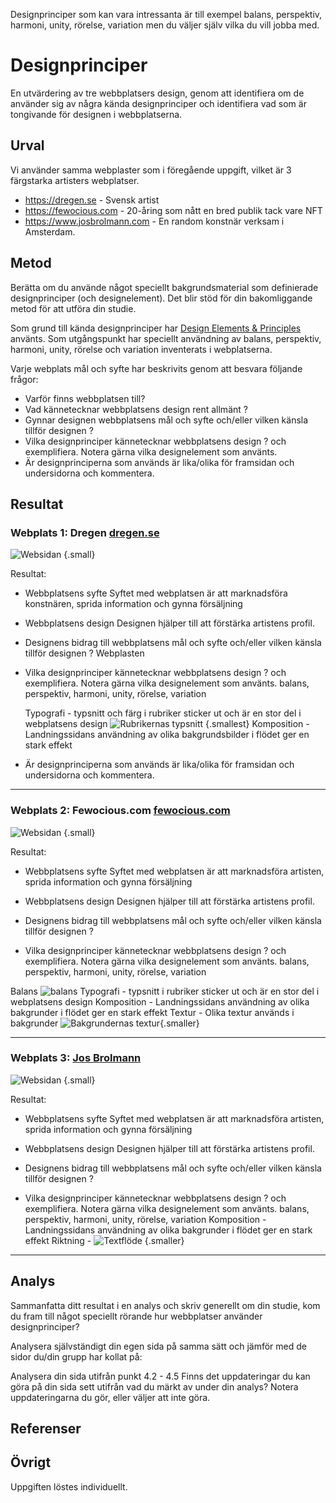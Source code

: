 
Designprinciper som kan vara intressanta är till exempel balans, perspektiv, harmoni, unity, rörelse, variation men du väljer själv vilka du vill jobba med.



Designprinciper
=======================

En utvärdering av tre webbplatsers design, genom att identifiera om de använder sig av några kända designprinciper och identifiera vad som är tongivande för designen i webbplatserna.


Urval
-----------------------

Vi använder samma webplaster som i föregående uppgift, vilket är 3 färgstarka artisters webplatser.

- https://dregen.se - Svensk artist
- https://fewocious.com - 20-åring som nått en bred publik tack vare NFT
- https://www.josbrolmann.com - En random konstnär verksam i Amsterdam.
  

Metod
-----------------------

Berätta om du använde något speciellt bakgrundsmaterial som definierade designprinciper (och designelement). Det blir stöd för din bakomliggande metod för att utföra din studie.

Som grund till kända designprinciper har [Design Elements & Principles](https://www.canva.com/learn/design-elements-principles/) använts. Som utgångspunkt har speciellt användning av balans, perspektiv, harmoni, unity, rörelse och variation inventerats i webplatserna.

Varje webplats mål och syfte har beskrivits genom att besvara följande frågor:
- Varför finns webbplatsen till?
- Vad kännetecknar webbplatsens design rent allmänt ?
- Gynnar designen webbplatsens mål och syfte och/eller vilken känsla tillför designen ?
- Vilka designprinciper kännetecknar webbplatsens design ? och exemplifiera. Notera gärna vilka designelement som använts.
- Är designprinciperna som används är lika/olika för framsidan och undersidorna och kommentera.

Resultat
-----------------------



### Webplats 1: Dregen [dregen.se](https://www.dregen.se)


![Websidan](%assets_url%/img/kmom04/websites/dregen-webpage.jpg)  {.small}

Resultat:

- Webbplatsens syfte
  Syftet med webplatsen är att marknadsföra konstnären, sprida information och gynna försäljning

- Webbplatsens design
  Designen hjälper till att förstärka artistens profil.

- Designens bidrag till webbplatsens mål och syfte och/eller vilken känsla tillför designen ?
  Webplasten 

- Vilka designprinciper kännetecknar webbplatsens design ? och exemplifiera. Notera gärna vilka designelement som använts.
  balans, perspektiv, harmoni, unity, rörelse, variation 

  Typografi - typsnitt och färg i rubriker sticker ut och är en stor del i webplatsens design
  ![Rubrikernas typsnitt](%assets_url%/img/kmom06/image1.png) {.smallest}
  Komposition - Landningssidans användning av olika bakgrundsbilder i flödet ger en stark effekt


- Är designprinciperna som används är lika/olika för framsidan och undersidorna och kommentera.

***


### Webplats 2: Fewocious.com [fewocious.com](https://fewocious.com/)


![Websidan](%assets_url%/img/kmom04/websites/fewocious-www.png)  {.small}

Resultat:

- Webbplatsens syfte
  Syftet med webplatsen är att marknadsföra artisten, sprida information och gynna försäljning

- Webbplatsens design
  Designen hjälper till att förstärka artistens profil.

- Designens bidrag till webbplatsens mål och syfte och/eller vilken känsla tillför designen ?
  

- Vilka designprinciper kännetecknar webbplatsens design ? och exemplifiera. Notera gärna vilka designelement som använts.
  balans, perspektiv, harmoni, unity, rörelse, variation 

Balans
![balans](balance.png)
Typografi - typsnitt i rubriker sticker ut och är en stor del i webplatsens design
Komposition - Landningssidans användning av olika bakgrunder i flödet ger en stark effekt
Textur - Olika textur används i bakgrunder
![Bakgrundernas textur](%assets_url%/img/kmom06/textur.png){.smaller}


****


### Webplats 3: [Jos Brolmann](https://www.josbrolmann.com/)

![Websidan](%assets_url%/img/kmom04/websites/jos-www.png)  {.small}

Resultat:

- Webbplatsens syfte
  Syftet med webplatsen är att marknadsföra artisten, sprida information och gynna försäljning

- Webbplatsens design
  Designen hjälper till att förstärka artistens profil.

- Designens bidrag till webbplatsens mål och syfte och/eller vilken känsla tillför designen ?
  

- Vilka designprinciper kännetecknar webbplatsens design ? och exemplifiera. Notera gärna vilka designelement som använts.
  balans, perspektiv, harmoni, unity, rörelse, variation 
Komposition - Landningssidans användning av olika bakgrunder i flödet ger en stark effekt
Riktning - 
![Textflöde](%assets_url%/img/kmom06/image.png) {.smaller}

****
  

Analys
-----------------------

Sammanfatta ditt resultat i en analys och skriv generellt om din studie, kom du fram till något speciellt rörande hur webbplatser använder designprinciper?


Analysera självständigt din egen sida på samma sätt och jämför med de sidor du/din grupp har kollat på:

Analysera din sida utifrån punkt 4.2 - 4.5
Finns det uppdateringar du kan göra på din sida sett utifrån vad du märkt av under din analys?
Notera uppdateringarna du gör, eller väljer att inte göra.

Referenser
-----------------------




Övrigt
-----------------------

Uppgiften löstes individuellt.